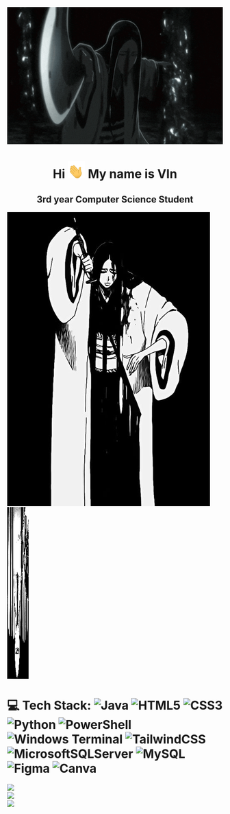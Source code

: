 <img align = "center" alt = "random" height = "320" width = "850" src = "https://github.com/V1N015/V1N015/blob/main/unohana-yachiru.gif">

<h1 align = "center">Hi <img height = "40" width = "40" src = "https://github.com/V1N015/V1N015/blob/main/waving-hand-joypixels.gif"> My name is VIn</h1> 
<h2 align = "center">3rd year Computer Science Student</h2>


<img src ="https://github.com/V1N015/V1N015/blob/main/unohana-2.jpeg"> <img height = "400" width = "50" src = "https://github.com/V1N015/V1N015/blob/main/profile-1.jpeg">

# 💻 Tech Stack: ![Java](https://img.shields.io/badge/java-%23ED8B00.svg?style=for-the-badge&logo=openjdk&logoColor=white) ![HTML5](https://img.shields.io/badge/html5-%23E34F26.svg?style=for-the-badge&logo=html5&logoColor=white) ![CSS3](https://img.shields.io/badge/css3-%231572B6.svg?style=for-the-badge&logo=css3&logoColor=white) ![Python](https://img.shields.io/badge/python-3670A0?style=for-the-badge&logo=python&logoColor=ffdd54) ![PowerShell](https://img.shields.io/badge/PowerShell-%235391FE.svg?style=for-the-badge&logo=powershell&logoColor=white) ![Windows Terminal](https://img.shields.io/badge/Windows%20Terminal-%234D4D4D.svg?style=for-the-badge&logo=windows-terminal&logoColor=white) ![TailwindCSS](https://img.shields.io/badge/tailwindcss-%2338B2AC.svg?style=for-the-badge&logo=tailwind-css&logoColor=white) ![MicrosoftSQLServer](https://img.shields.io/badge/Microsoft%20SQL%20Server-CC2927?style=for-the-badge&logo=microsoft%20sql%20server&logoColor=white) ![MySQL](https://img.shields.io/badge/mysql-%2300000f.svg?style=for-the-badge&logo=mysql&logoColor=white) ![Figma](https://img.shields.io/badge/figma-%23F24E1E.svg?style=for-the-badge&logo=figma&logoColor=white) ![Canva](https://img.shields.io/badge/Canva-%2300C4CC.svg?style=for-the-badge&logo=Canva&logoColor=white)

![](https://github-readme-stats.vercel.app/api?username=V1N015&theme=dark&hide_border=false&include_all_commits=false&count_private=false)<br/>
![](https://github-readme-streak-stats.herokuapp.com/?user=V1N015&theme=dark&hide_border=false)<br/>
![](https://github-readme-stats.vercel.app/api/top-langs/?username=V1N015&theme=dark&hide_border=false&include_all_commits=false&count_private=false&layout=compact)

